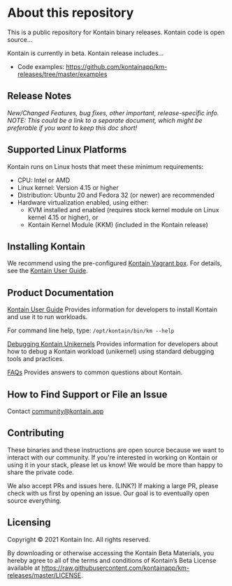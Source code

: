 # About this repository

This is a public repository for Kontain binary releases. Kontain code is open source...

Kontain is currently in beta. Kontain release includes...
*  Code examples: https://github.com/kontainapp/km-releases/tree/master/examples

## Release Notes 
*New/Changed Features, bug fixes, other important, release-specific info. NOTE: This could be a link to a separate document, which might be preferable if you want to keep this doc short!*

## Supported Linux Platforms

Kontain runs on Linux hosts that meet these minimum requirements: 

*   CPU: Intel or AMD
*   Linux kernel: Version 4.15 or higher
*   Distribution: Ubuntu 20 and Fedora 32 (or newer) are recommended
*   Hardware virtualization enabled, using either: 
    *   KVM installed and enabled (requires stock kernel module on Linux kernel 4.15 or higher), or
    *   Kontain Kernel Module (KKM) (included in the Kontain release) 

## Installing Kontain
We recommend using the pre-configured [Kontain Vagrant box](https://app.vagrantup.com/kontain/boxes/beta2-kkm). 
For details, see the [Kontain User Guide](https://github.com/kreative-kat/ko_ug_draft_conversion/blob/main/user%20guide.md). 


## Product Documentation
 [Kontain User Guide](https://github.com/kreative-kat/ko_ug_draft_conversion/blob/main/user%20guide.md) Provides information for developers to install Kontain and use it to run workloads. 
 
For command line help, type: `/opt/kontain/bin/km --help`

[Debugging Kontain Unikernels](https://www.google.com/url?q=https://docs.google.com/document/d/17s0QY73C_x1LEOXzkTl9MPKrNGo7PSaD-f9oZ8phkkI/edit?usp%3Dsharing&sa=D&source=editors&ust=1619070677677000&usg=AOvVaw3wDZDS-8ACFqu6ioKfKDj-) Provides information for developers about how to debug a Kontain workload (unikernel) using standard debugging tools and practices.  

[FAQs](https://github.com/kreative-kat/ko_ug_draft_conversion/blob/main/FAQ.md) Provides answers to common questions about Kontain.


## How to Find Support or File an Issue

Contact <community@kontain.app> 

## Contributing
These binaries and these instructions are open source because we want to interact with our community. If you're interested in working on Kontain or using it in your stack, please let us know! We would be more than happy to share the private code.

We also accept PRs and issues here. (LINK?) If making a large PR, please check with us first by opening an issue. Our goal is to eventually open source everything.

## Licensing
Copyright © 2021 Kontain Inc. All rights reserved.

By downloading or otherwise accessing the Kontain Beta Materials, you hereby agree to all of the terms and conditions of Kontain’s Beta License available at https://raw.githubusercontent.com/kontainapp/km-releases/master/LICENSE.
